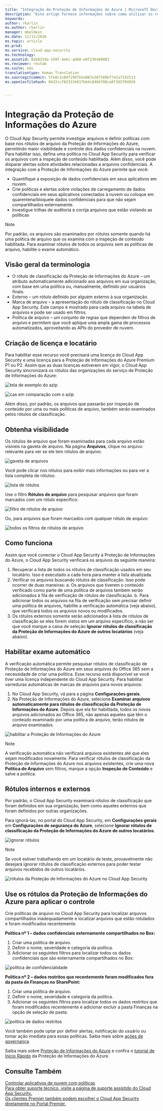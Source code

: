 ```yaml
---
title: "Integração da Proteção de Informações do Azure | Microsoft Docs"
description: "Este artigo fornece informações sobre como utilizar os rótulos da Proteção de Informações do Azure no Cloud App Security para controle adicional sobre o uso de aplicativos de nuvem da sua organização."
keywords: 
author: rkarlin
ms.author: rkarlin
manager: mbaldwin
ms.date: 12/12/2016
ms.topic: article
ms.prod: 
ms.service: cloud-app-security
ms.technology: 
ms.assetid: 8168319a-199f-4e6c-ad68-e0f236480803
ms.reviewer: reutam
ms.suite: ems
translationtype: Human Translation
ms.sourcegitcommit: 5fe0c3c04f290fb5a087e387560bf742a7192513
ms.openlocfilehash: 0432ccf823234617bb4c8466f88ca8f385704928


---
```


# <a name="azure-information-protection-integration"></a>Integração da Proteção de Informações do Azure

O Cloud App Security permite investigar arquivos e definir políticas com base nos rótulos de arquivo da Proteção de Informações do Azure, permitindo maior visibilidade e controle dos dados confidenciais na nuvem. Para habilitar isso, defina uma política no Cloud App Security para verificar os arquivos com a inspeção de conteúdo habilitada. Além disso, você pode disparar alertas sobre atividades relacionadas a arquivos confidenciais. A integração com a Proteção de Informações do Azure permite que você:
-   Quantifique a exposição de dados confidenciais em seus aplicativos em nuvem.
-   Crie políticas e alertas sobre violações de carregamento de dados confidenciais em seus aplicativos conectados à nuvem ou coloque em quarentena/bloqueie dados confidenciais para que não sejam compartilhados externamente.
-   Investigue trilhas de auditoria e corrija arquivos que estão violando as políticas 

> [!NOTE] 
> Por padrão, os arquivos são examinados por rótulos somente quando há uma política de arquivo que os examina com a inspeção de conteúdo habilitada. Para examinar rótulos de todos os arquivos sem as políticas de arquivo, habilite o exame automático.

## <a name="terminology-overview"></a>Visão geral da terminologia
-   O rótulo de classificação da Proteção de Informações do Azure – um atributo automaticamente adicionado aos arquivos em sua organização, com base em uma política ou, manualmente, definido por usuários finais.
-   Externo – um rótulo definido por alguém externo à sua organização.
-   Marca de arquivo – a apresentação do rótulo de classificação no Cloud App Security. Este campo é mostrado para cada arquivo na tabela de arquivos e pode ser usado em filtros.
-   Política de arquivo – um conjunto de regras que dependem de filtros de arquivo e permitem que você aplique uma ampla gama de processos automatizados, aproveitando as APIs do provedor de nuvem.

## <a name="license-and-tenant-creation"></a>Criação de licença e locatário
Para habilitar esse recurso você precisará uma licença do Cloud App Security e uma licença para a Proteção de Informações do Azure Premium P1 ou P2. Assim que as duas licenças estiverem em vigor, o Cloud App Security sincronizará os rótulos das organizações do serviço de Proteção de Informações do Azure:

![tela de exemplo do azip](./media/azip-screen.png)

![cas em comparação com o azip](./media/cas-compared-azip.png)
     
Além disso, por padrão, os arquivos que passarão por inspeção de conteúdo por uma ou mais políticas de arquivo, também serão examinados pelos rótulos de classificação.

## <a name="gain-visibility"></a>Obtenha visibilidade

Os rótulos de arquivo que foram examinadas para cada arquivo estão visíveis na gaveta de arquivo.
Na página **Arquivos**, clique no arquivo relevante para ver se ele tem rótulos de arquivo:

![gaveta de arquivos](./media/azip-file-drawer.png)

Você pode clicar nos rótulos para exibir mais informações ou para ver a lista completa de rótulos:
 
![lista de rótulos](./media/azip-tags-list.png)

Use o filtro **Rótulos de arquivo** para pesquisar arquivos que foram marcados com um rótulo específico:
 
![filtro de rótulos de arquivo](./media/azip-file-tags-filter.png)

Ou, para arquivos que foram marcados com qualquer rótulo de arquivo:

![todos os filtros de rótulos de arquivo](./media/azip-file-tags-all-filter.png)

## <a name="how-it-works"></a>Como funciona
Assim que você conectar o Cloud App Security à Proteção de Informações do Azure, o Cloud App Security verificará os arquivos da seguinte maneira:
1. Recuperar a lista de todos os rótulos de classificação usados em seu locatário. Isso é executado a cada hora para manter a lista atualizada.
2. Verificar os arquivos buscando rótulos de classificação. Isso pode ocorrer de duas maneiras: a. Os arquivos que tiverem o conteúdo verificado como parte de uma política de arquivos também serão adicionados à fila de verificação de rótulos de classificação.
    b. Para adicionar todos os arquivos na fila de verificação sem precisar definir uma política de arquivos, habilite a verificação automática (veja abaixo), que verificará todos os arquivos novos ou modificados.
3. Os rótulos externos somente serão adicionados à lista de rótulos de classificação se eles forem vistos em um arquivo específico, a não ser que você marque a caixa de seleção **Ignorar rótulos de classificação da Proteção de Informações do Azure de outros locatários** (veja abaixo).

## <a name="enable-automatic-scan"></a>Habilitar exame automático
A verificação automática permite pesquisar rótulos de classificação de Proteção de Informações do Azure em seus arquivos do Office 365 sem a necessidade de criar uma política. Esse recurso está disponível se você tiver uma licença independente do Cloud App Security.
Para habilitar varreduras automáticas de marcas de arquivos para novos arquivos:

1. No Cloud App Security, vá para a página **Configurações gerais**.
2. Na Proteção de Informações do Azure, selecione **Examinar arquivos automaticamente para rótulos de classificação da Proteção de Informações do Azure**. Depois que ela for habilitada, todos os novos arquivos adicionados ao Office 365, não apenas aqueles que têm o conteúdo examinado por uma política de arquivo, terão rótulos de arquivo examinados.

![habilitar a Proteção de Informações do Azure](./media/enable-azip.png)

> [!NOTE] 
> A verificação automática não verificará arquivos existentes até que eles sejam modificados novamente. Para verificar rótulos de classificação da Proteção de Informações do Azure nos arquivos existentes, crie uma nova **Política de Arquivo** sem filtros, marque a opção **Inspeção de Conteúdo** e salve a política.

## <a name="internal-and-external-tags"></a>Rótulos internos e externos
Por padrão, o Cloud App Security examinará rótulos de classificação que foram definidos em sua organização, bem como aqueles externos que foram definidos por outras organizações. 

Para ignorá-las, no portal do Cloud App Security, em **Configurações gerais** em **Configurações de segurança do Azure**, selecione **Ignorar rótulos de classificação da Proteção de Informações do Azure de outros locatários**.
 
![ignorar rótulos](./media/azip-ignore.png)

> [!Note]
> Se você estiver trabalhando em um locatário de teste, provavelmente não desejará ignorar rótulos de classificação externos para poder testar arquivos recebidos de outros locatários.

![rótulos da Proteção de Informações do Azure no Cloud App Security](./media/azip-tags-in-cas.png)

## <a name="use-azure-information-protection-tags-to-apply-control"></a>Use os rótulos da Proteção de Informações do Azure para aplicar o controle
Crie políticas de arquivo no Cloud App Security para localizar arquivos compartilhados inadequadamente e localizar arquivos que estão rotulados e foram modificados recentemente. 

**Política nº 1 – dados confidenciais externamente compartilhados no Box:**

1.  Criar uma política de arquivo.
2.  Definir o nome, severidade e categoria da política.
3.  Adicionar os seguintes filtros para localizar todos os dados confidenciais que são externamente compartilhados no Box:

![política de confidencialidade](./media/azip-confidentiality-policy.png) 

**Política nº 2 – dados restritos que recentemente foram modificados fora da pasta de Finanças no SharePoint:**

1.  Criar uma política de arquivo.
2.  Definir o nome, severidade e categoria da política.
3.  Adicionar os seguintes filtros para localizar todos os dados restritos que foram modificados recentemente e adicionar excluir a pasta Finanças na opção de seleção de pasta: 
 
![política de dados restritos](./media/azip-restricted-data-policy.png) 

Você também pode optar por definir alertas, notificação do usuário ou tomar ação imediata para essas políticas.
Saiba mais sobre [ações de governança](governance-actions.md).

Saiba mais sobre [Proteção de Informações do Azure](https://docs.microsoft.com/en-us/information-protection/understand-explore/what-is-information-protection) e confira o [tutorial de Início Rápido](https://docs.microsoft.com/en-us/information-protection/get-started/infoprotect-quick-start-tutorial) da Proteção de Informações do Azure.

  

## <a name="see-also"></a>Consulte Também  
[Controlar aplicativos de nuvem com políticas](control-cloud-apps-with-policies.md)   
[Para obter suporte técnico, visite a página de suporte assistido do Cloud App Security.](http://support.microsoft.com/oas/default.aspx?prid=16031)   
[Os clientes Premier também podem escolher o Cloud App Security diretamente no Portal Premier.](https://premier.microsoft.com/)  
  
  



<!--HONumber=Dec16_HO2-->


